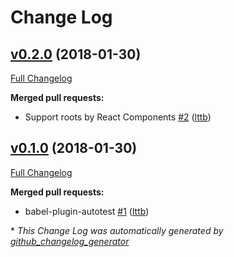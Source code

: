 # Change Log

## [v0.2.0](https://github.com/lttb/babel-plugin-autotest/tree/v0.2.0) (2018-01-30)

[Full Changelog](https://github.com/lttb/babel-plugin-autotest/compare/v0.1.0...v0.2.0)

**Merged pull requests:**

- Support roots by React Components [\#2](https://github.com/lttb/babel-plugin-autotest/pull/2) ([lttb](https://github.com/lttb))

## [v0.1.0](https://github.com/lttb/babel-plugin-autotest/tree/v0.1.0) (2018-01-30)

[Full Changelog](https://github.com/lttb/babel-plugin-autotest/compare/99af820c758538d1c1d90363bfae8f07e212cb23...v0.1.0)

**Merged pull requests:**

- babel-plugin-autotest [\#1](https://github.com/lttb/babel-plugin-autotest/pull/1) ([lttb](https://github.com/lttb))



\* *This Change Log was automatically generated by [github_changelog_generator](https://github.com/skywinder/Github-Changelog-Generator)*